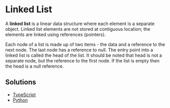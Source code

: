 # Linked List #

A **linked list** is a linear data structure where each element is a separate object.
Linked list elements are not stored at contiguous location; the elements are linked using references (pointers).

Each node of a list is made up of two items - the data and a reference to the next node. The last node has a reference to null. The entry point into a linked list is called the head of the list. It should be noted that head is not a separate node, but the reference to the first node. If the list is empty then the head is a null reference.

## Solutions ##

- [TypeScript](./typescript)
- [Python](./python)
